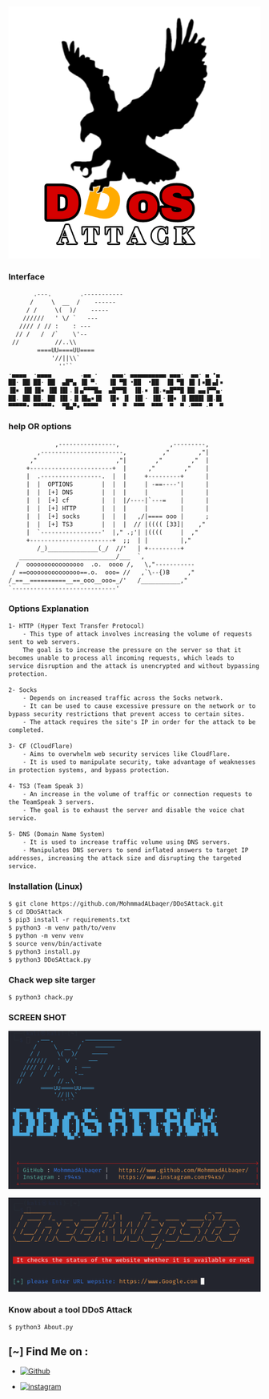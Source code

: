 ![Logo](Logo.png)


### Interface

```
       .---.        .-----------
      /     \  __  /    ------
     / /     \(  )/    -----
    //////   ' \/ `   ---
   //// / // :    : ---
  // /   /  /`    \'--
 //          //..\\
        ====UU====UU====
            '//||\\`
              ''``
·▄▄▄▄  ·▄▄▄▄        .▄▄ ·    ▄▄▄· ▄▄▄▄▄▄▄▄▄▄ ▄▄▄·  ▄▄· ▄ •▄ 
██· ██ ██· ██  ▄█▀▄ ▐█ ▀.   ▐█ ▀█ •██  •██  ▐█ ▀█ ▐█ ▌▪█▌▄▌▪
▐█▪ ▐█▌▐█▪ ▐█▌▐█▌.▐▌▄▀▀▀█▄  ▄█▀▀█  ▐█.▪ ▐█.▪▄█▀▀█ ██ ▄▄▐▀▀▄·
██. ██ ██. ██ ▐█▌.▐▌▐█▄▪▐█  ▐█▪ ▐▌ ▐█▌· ▐█▌·▐█▪ ▐▌▐███▌▐█.█▌
▀▀▀▀▀• ▀▀▀▀▀•  ▀█▄▀▪ ▀▀▀▀    ▀  ▀  ▀▀▀  ▀▀▀  ▀  ▀ ·▀▀▀ ·▀  ▀

```




### help OR options

```
             ,----------------,              ,---------,
        ,-----------------------,          ,"        ,"|
      ,"                      ,"|        ,"        ,"  |
     +-----------------------+  |      ,"        ,"    |
     |  .-----------------.  |  |     +---------+      |
     |  |  OPTIONS        |  |  |     | -==----'|      |
     |  |  [+] DNS        |  |  |     |         |      |
     |  |  [+] cf         |  |  |/----|`---=    |      |
     |  |  [+] HTTP       |  |  |     |         |      |
     |  |  [+] socks      |  |  |   ,/|==== ooo |      ;
     |  |  [+] TS3        |  |  |  // |(((( [33]|    ,"
     |  `-----------------'  |," .;'| |((((     |  ,"
     +-----------------------+  ;;  | |         |,"
        /_)______________(_/  //'   | +---------+
   ___________________________/___  `,
  /  oooooooooooooooo  .o.  oooo /,   \,"-----------
 / ==ooooooooooooooo==.o.  ooo= //   ,`\--{)B     ,"
/_==__==========__==_ooo__ooo=_/'   /___________,"
`-----------------------------'
```



### Options Explanation
```
1- HTTP (Hyper Text Transfer Protocol)
    - This type of attack involves increasing the volume of requests sent to web servers.
    The goal is to increase the pressure on the server so that it becomes unable to process all incoming requests, which leads to service disruption and the attack is unencrypted and without bypassing protection.

2- Socks
    - Depends on increased traffic across the Socks network.
    - It can be used to cause excessive pressure on the network or to bypass security restrictions that prevent access to certain sites.
    - The attack requires the site's IP in order for the attack to be completed.

3- CF (CloudFlare)
    - Aims to overwhelm web security services like CloudFlare.
    - It is used to manipulate security, take advantage of weaknesses in protection systems, and bypass protection.

4- TS3 (Team Speak 3)
    - An increase in the volume of traffic or connection requests to the TeamSpeak 3 servers.
    - The goal is to exhaust the server and disable the voice chat service.

5- DNS (Domain Name System)
    - It is used to increase traffic volume using DNS servers.
    - Manipulates DNS servers to send inflated answers to target IP addresses, increasing the attack size and disrupting the targeted service.
```




### Installation (Linux)

```
$ git clone https://github.com/MohmmadALbaqer/DDoSAttack.git
$ cd DDoSAttack
$ pip3 install -r requirements.txt
$ python3 -m venv path/to/venv
$ python -m venv venv
$ source venv/bin/activate
$ python3 install.py
$ python3 DDoSAttack.py

```


### Chack wep site targer
```
$ python3 chack.py
```



### SCREEN SHOT
![Logo](DDoS.png)


![Logo](chack.png)






### Know about a tool DDoS Attack
```
$ python3 About.py
```

## [~] Find Me on :

- [![Github](https://img.shields.io/badge/Github-MohnnadALbaqer-green?style=for-the-badge&logo=github)](https://github.com/MohmmadALbaqer)


- [![instagram](https://img.shields.io/badge/Instagram-r94xs-green?style=for-the-badge&logo=instagram)](https://instagram.com/r94xs)

